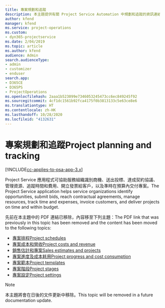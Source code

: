 ```yaml
---
title: 專案規劃和追蹤
description: 本主題提供有關 Project Service Automation 中規劃和追蹤的資訊連結。
author: kfend
manager: kfend
ms.service: project-operations
ms.custom:
- dyn365-projectservice
ms.date: 2/04/2019
ms.topic: article
ms.author: kfend
audience: Admin
search.audienceType:
- admin
- customizer
- enduser
search.app:
- D365CE
- D365PS
- ProjectOperations
ms.openlocfilehash: 2aaa1b523099e7346053245473cc6ec849245f92
ms.sourcegitcommit: 4cf1dc1561b92fca4175f0b3813133c5e63ce8e6
ms.translationtype: HT
ms.contentlocale: zh-HK
ms.lasthandoff: 10/28/2020
ms.locfileid: "4132631"
---
```

# <a name="project-planning-and-tracking"></a><span data-ttu-id="aa0fd-103">專案規劃和追蹤</span><span class="sxs-lookup"><span data-stu-id="aa0fd-103">Project planning and tracking</span></span>

[!INCLUDE[cc-applies-to-psa-app-3.x](../../includes/cc-applies-to-psa-app-3x.md)]

<span data-ttu-id="aa0fd-104">Project Service 應用程式可協助服務組織識別商機、送出投標、達成契約協議、管理資源、追蹤時間和費用、開立發票給客戶，以及準時在預算內交付專案。</span><span class="sxs-lookup"><span data-stu-id="aa0fd-104">The Project Service application helps service organizations identify opportunities, submit bids, reach contractual agreements, manage resources, track time and expenses, invoice customers, and deliver projects on time and within budget.</span></span> 

<span data-ttu-id="aa0fd-105">先前在本主題中的 PDF 連結已移除，內容移至下列主題：</span><span class="sxs-lookup"><span data-stu-id="aa0fd-105">The PDF link that was previously in this topic has been removed and the content has been moved to the following topics:</span></span>

- [<span data-ttu-id="aa0fd-106">專案排程</span><span class="sxs-lookup"><span data-stu-id="aa0fd-106">Project schedules</span></span>](../project-creating.md)
- [<span data-ttu-id="aa0fd-107">專案成本和營收</span><span class="sxs-lookup"><span data-stu-id="aa0fd-107">Project costs and revenue</span></span>](../project-estimating.md)
- [<span data-ttu-id="aa0fd-108">銷售估計和專案</span><span class="sxs-lookup"><span data-stu-id="aa0fd-108">Sales estimates and projects</span></span>](../project-leveraging.md)
- [<span data-ttu-id="aa0fd-109">專案進度及成本耗用</span><span class="sxs-lookup"><span data-stu-id="aa0fd-109">Project progress and cost consumption</span></span>](../project-tracking.md)
- [<span data-ttu-id="aa0fd-110">專案範本</span><span class="sxs-lookup"><span data-stu-id="aa0fd-110">Project templates</span></span>](../project-templates.md)
- [<span data-ttu-id="aa0fd-111">專案階段</span><span class="sxs-lookup"><span data-stu-id="aa0fd-111">Project stages</span></span>](../project-stages.md)
- [<span data-ttu-id="aa0fd-112">專案設定</span><span class="sxs-lookup"><span data-stu-id="aa0fd-112">Project settings</span></span>](../project-settings.md)

> [!NOTE]
> <span data-ttu-id="aa0fd-113">本主題將會在日後的文件更新中移除。</span><span class="sxs-lookup"><span data-stu-id="aa0fd-113">This topic will be removed in a future documentation update.</span></span> 
